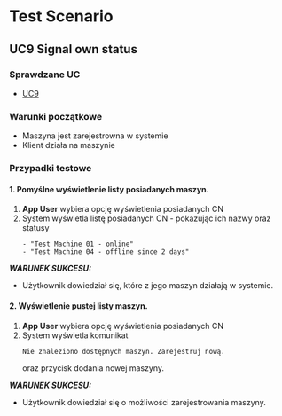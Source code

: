 # Test Scenario

## UC9 Signal own status

### Sprawdzane UC

- [UC9](../scenarios/UC9_signal_own_status)

### Warunki początkowe 

- Maszyna jest zarejestrowna w systemie
- Klient działa na maszynie

### Przypadki testowe

#### 1. Pomyślne wyświetlenie listy posiadanych maszyn.

1. __App User__ wybiera opcję wyświetlenia posiadanych CN
2. System wyświetla listę posiadanych CN - pokazując ich nazwy oraz statusy
    ```
    - "Test Machine 01 - online"
    - "Test Machine 04 - offline since 2 days"
    ```

___WARUNEK SUKCESU:___

- Użytkownik dowiedział się, które z jego maszyn działają w systemie.

#### 2. Wyświetlenie pustej listy maszyn.

1. __App User__ wybiera opcję wyświetlenia posiadanych CN
2. System wyświetla komunikat
	```
	Nie znaleziono dostępnych maszyn. Zarejestruj nową.
	```
	oraz przycisk dodania nowej maszyny.

___WARUNEK SUKCESU:___

- Użytkownik dowiedział się o możliwości zarejestrowania maszyny.